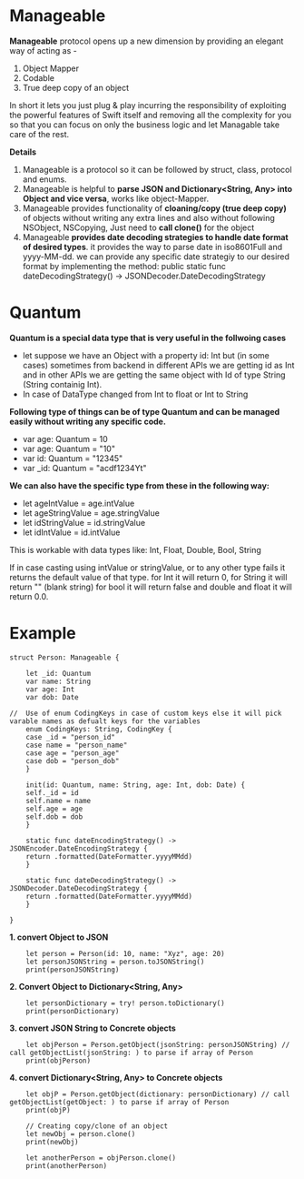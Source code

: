 
# Manageable

**Manageable** protocol opens up a new dimension by providing an elegant way of acting as -  
1. Object Mapper  
2. Codable  
3. True deep copy of an object  
  
In short it lets you just plug & play incurring the responsibility of exploiting the powerful features of Swift itself and removing all the complexity for you so that you can focus on only the business logic and let Managable take care of the rest.

**Details**
 1. Manageable is a protocol so it can be followed by struct, class, protocol and enums.
 2. Manageable is helpful to **parse JSON and Dictionary<String, Any> into Object and vice versa**, works like object-Mapper.
 3. Manageable provides functionality of **cloaning/copy (true deep copy)** of objects without writing any extra lines and also without following NSObject, NSCopying, Just need to **call clone()** for the object
 4. Manageable **provides date decoding strategies to handle date format of desired types**. it provides the way to parse date in iso8601Full and yyyy-MM-dd. we can provide any specific date strategiy to our desired format by implementing the method:
     public static func dateDecodingStrategy() -> JSONDecoder.DateDecodingStrategy

# Quantum
 **Quantum is a special data type that is very useful in the follwoing cases**

 - let suppose we have an Object with a property id: Int but (in some cases) sometimes from backend in different APIs we are getting id as Int and in other APIs we are getting the same object with Id of type String (String containig Int).
 - In case of DataType changed from Int to float or Int to String

**Following type of things can be of type Quantum and can be managed easily without writing any specific code.**

- var age: Quantum = 10  
- var age: Quantum = "10" 
- var id: Quantum =       "12345" 
- var _id: Quantum = "acdf1234Yt"

**We can also have the specific type from these in the following way:**

- let ageIntValue = age.intValue 
- let ageStringValue = age.stringValue
- let idStringValue = id.stringValue
- let idIntValue = id.intValue

This is workable with data types like: Int, Float, Double, Bool, String

If in case casting using intValue or stringValue, or to any other type fails it returns the default value of that type.
for Int it will return 0, for String it will return "" (blank string) for bool it will return false and double and float it will return 0.0.


# Example

	struct Person: Manageable {
    
	    let _id: Quantum
	    var name: String
	    var age: Int
	    var dob: Date
    
	//  Use of enum CodingKeys in case of custom keys else it will pick varable names as defualt keys for the variables
	    enum CodingKeys: String, CodingKey {
		case _id = "person_id"
		case name = "person_name"
		case age = "person_age"
		case dob = "person_dob"
	    }

	    init(id: Quantum, name: String, age: Int, dob: Date) {
		self._id = id
		self.name = name
		self.age = age
		self.dob = dob
	    }
    
	    static func dateEncodingStrategy() -> JSONEncoder.DateEncodingStrategy {
		return .formatted(DateFormatter.yyyyMMdd)
	    }
    
	    static func dateDecodingStrategy() -> JSONDecoder.DateDecodingStrategy {
		return .formatted(DateFormatter.yyyyMMdd)
	    }

	}
	
	

**1. convert Object to JSON**
	    
	    let person = Person(id: 10, name: "Xyz", age: 20)
	    let personJSONString = person.toJSONString()
	    print(personJSONString)
    
**2. Convert Object to Dictionary<String, Any>**
	    
	    let personDictionary = try! person.toDictionary()
	    print(personDictionary)
    
**3. convert JSON String to Concrete objects**

	    let objPerson = Person.getObject(jsonString: personJSONString) // call getObjectList(jsonString: ) to parse if array of Person
	    print(objPerson)
    
**4. convert Dictionary<String, Any> to Concrete objects**

	    let objP = Person.getObject(dictionary: personDictionary) // call getObjectList(getObject: ) to parse if array of Person
	    print(objP)
    
	    // Creating copy/clone of an object
	    let newObj = person.clone()
	    print(newObj)

	    let anotherPerson = objPerson.clone()
	    print(anotherPerson)
